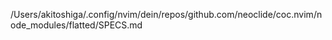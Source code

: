 /Users/akitoshiga/.config/nvim/dein/repos/github.com/neoclide/coc.nvim/node_modules/flatted/SPECS.md